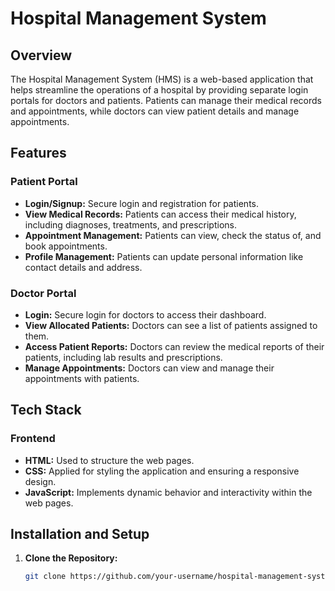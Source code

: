 # Hospital Management System

## Overview

The Hospital Management System (HMS) is a web-based application that helps streamline the operations of a hospital by providing separate login portals for doctors and patients. Patients can manage their medical records and appointments, while doctors can view patient details and manage appointments.

## Features

### Patient Portal

- **Login/Signup:** Secure login and registration for patients.
- **View Medical Records:** Patients can access their medical history, including diagnoses, treatments, and prescriptions.
- **Appointment Management:** Patients can view, check the status of, and book appointments.
- **Profile Management:** Patients can update personal information like contact details and address.

### Doctor Portal

- **Login:** Secure login for doctors to access their dashboard.
- **View Allocated Patients:** Doctors can see a list of patients assigned to them.
- **Access Patient Reports:** Doctors can review the medical reports of their patients, including lab results and prescriptions.
- **Manage Appointments:** Doctors can view and manage their appointments with patients.

## Tech Stack

### Frontend

- **HTML:** Used to structure the web pages.
- **CSS:** Applied for styling the application and ensuring a responsive design.
- **JavaScript:** Implements dynamic behavior and interactivity within the web pages.

## Installation and Setup

1. **Clone the Repository:**

   ```bash
   git clone https://github.com/your-username/hospital-management-system.git
